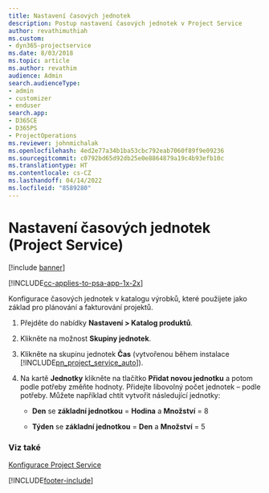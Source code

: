 ```yaml
---
title: Nastavení časových jednotek
description: Postup nastavení časových jednotek v Project Service
author: revathimuthiah
ms.custom:
- dyn365-projectservice
ms.date: 8/03/2018
ms.topic: article
ms.author: revathim
audience: Admin
search.audienceType:
- admin
- customizer
- enduser
search.app:
- D365CE
- D365PS
- ProjectOperations
ms.reviewer: johnmichalak
ms.openlocfilehash: 4ed2e77a34b1ba53cbc792eab7060f89f9e09236
ms.sourcegitcommit: c0792bd65d92db25e0e8864879a19c4b93efb10c
ms.translationtype: HT
ms.contentlocale: cs-CZ
ms.lasthandoff: 04/14/2022
ms.locfileid: "8589280"
---
```

# <a name="set-up-time-units-project-service"></a>Nastavení časových jednotek (Project Service)

[!include [banner](../includes/psa-now-project-operations.md)]

[!INCLUDE[cc-applies-to-psa-app-1x-2x](../includes/cc-applies-to-psa-app-1x-2x.md)]

Konfigurace časových jednotek v katalogu výrobků, které použijete jako základ pro plánování a fakturování projektů.  
  
1. Přejděte do nabídky **Nastavení > Katalog produktů**.  
  
2. Klikněte na možnost **Skupiny jednotek**.  
  
3. Klikněte na skupinu jednotek **Čas** (vytvořenou během instalace [!INCLUDE[pn_project_service_auto](../includes/pn-project-service-auto.md)]).  
  
4. Na kartě **Jednotky** klikněte na tlačítko **Přidat novou jednotku** a potom podle potřeby změňte hodnoty. Přidejte libovolný počet jednotek – podle potřeby. Můžete například chtít vytvořit následující jednotky:  
  
   - **Den** se **základní jednotkou** = **Hodina** a **Množství** = 8  
  
   - **Týden** se **základní jednotkou** = **Den** a **Množství** = 5  
  
### <a name="see-also"></a>Viz také  
 [Konfigurace Project Service](../psa/configure.md)


[!INCLUDE[footer-include](../includes/footer-banner.md)]

